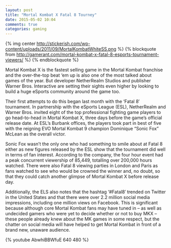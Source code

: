 ```yaml
---
layout: post
title: "Mortal Kombat X Fatal 8 Tourney"
date: 2015-05-02 10:04
comments: true
categories: gaming
---
```

{% img center http://stickerish.com/wp-content/uploads/2011/09/MortalKombatWhiteSS.png %}
{% blockquote from http://gamerant.com/mortal-kombat-x-fatal-8-esports-tournament-viewers/ %}
{% endblockquote %}

Mortal Kombat X is the fastest selling game in the Mortal Kombat franchise and the over-the-top beat ‘em up is also one of the most talked about games of the year. But developer NetherRealm Studios and publisher Warner Bros. Interactive are setting their sights even higher by looking to build a huge eSports community around the game too.

Their first attempts to do this began last month with the ‘Fatal 8′ tournament. In partnership with the eSports League (ESL), NetherRealm and Warner Bros. invited eight of the top professional fighting game players to go head-to-head in Mortal Kombat X, three days before the game’s official release date. At ESL’s Burbank offices, the players took part in best of five with the reigning EVO Mortal Kombat 9 champion Dominique “Sonic Fox” McLean as the overall victor.


Sonic Fox wasn’t the only one who had something to smile about at Fatal 8 either as new figures released by the ESL show that the tournament did well in terms of fan interest. According to the company, the four hour event had a peak concurrent viewership of 85,449, totalling over 200,000 hours watched. There were also Fatal 8 viewing parties in London and Paris as fans watched to see who would be crowned the winner and, no doubt, so that they could catch another glimpse of Mortal Kombat X before release day.

Additionally, the ELS also notes that the hashtag ‘#Fatal8′ trended on Twitter in the United States and that there were over 2.2 million social media impressions, including one million views on Facebook. This is significant because although core Mortal Kombat fans may have tuned in – as well as undecided gamers who were yet to decide whether or not to buy MKX – these people already knew about the MK games in some respect, but the chatter on social media will have helped to get Mortal Kombat in front of a brand new, unaware audience.

{% youtube AbwhiBBWfuE 640 480 %}